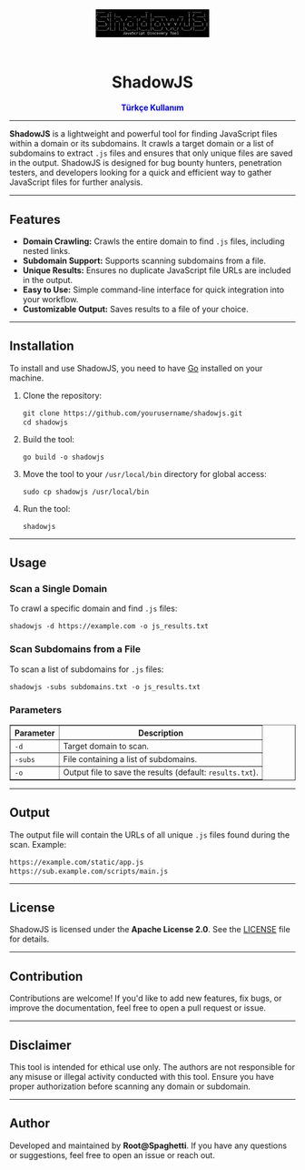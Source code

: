 <!DOCTYPE html>
<html lang="en">
<head>
  <meta charset="UTF-8">
  <meta name="viewport" content="width=device-width, initial-scale=1.0">
</head>
<body>
  <div style="text-align: center;">
    <img src="shadowjs.jpg" alt="ShadowJS Logo" style="max-width: 200px; margin-bottom: 20px;">
  </div>

  <h1 style="text-align: center;">ShadowJS</h1>
  
  <p style="text-align: center;">
    <a href="README-TR.md" style="text-decoration: none; color: blue; font-weight: bold;">Türkçe Kullanım</a>
  </p>

  <hr>

  <p>
    <strong>ShadowJS</strong> is a lightweight and powerful tool for finding JavaScript files within a domain or its subdomains. It crawls a target domain or a list of subdomains to extract <code>.js</code> files and ensures that only unique files are saved in the output. 
    ShadowJS is designed for bug bounty hunters, penetration testers, and developers looking for a quick and efficient way to gather JavaScript files for further analysis.
  </p>

  <hr>

  <h2>Features</h2>
  <ul>
    <li><strong>Domain Crawling:</strong> Crawls the entire domain to find <code>.js</code> files, including nested links.</li>
    <li><strong>Subdomain Support:</strong> Supports scanning subdomains from a file.</li>
    <li><strong>Unique Results:</strong> Ensures no duplicate JavaScript file URLs are included in the output.</li>
    <li><strong>Easy to Use:</strong> Simple command-line interface for quick integration into your workflow.</li>
    <li><strong>Customizable Output:</strong> Saves results to a file of your choice.</li>
  </ul>

  <hr>

  <h2>Installation</h2>
  <p>To install and use ShadowJS, you need to have <a href="https://go.dev/" target="_blank">Go</a> installed on your machine.</p>
  <ol>
    <li>
      Clone the repository:
      <pre><code>git clone https://github.com/yourusername/shadowjs.git
cd shadowjs</code></pre>
    </li>
    <li>
      Build the tool:
      <pre><code>go build -o shadowjs</code></pre>
    </li>
    <li>
      Move the tool to your <code>/usr/local/bin</code> directory for global access:
      <pre><code>sudo cp shadowjs /usr/local/bin</code></pre>
    </li>
    <li>
      Run the tool:
      <pre><code>shadowjs</code></pre>
    </li>
  </ol>

  <hr>

  <h2>Usage</h2>
  <h3>Scan a Single Domain</h3>
  <p>To crawl a specific domain and find <code>.js</code> files:</p>
  <pre><code>shadowjs -d https://example.com -o js_results.txt</code></pre>

  <h3>Scan Subdomains from a File</h3>
  <p>To scan a list of subdomains for <code>.js</code> files:</p>
  <pre><code>shadowjs -subs subdomains.txt -o js_results.txt</code></pre>

  <h3>Parameters</h3>
  <table border="1">
    <thead>
      <tr>
        <th>Parameter</th>
        <th>Description</th>
      </tr>
    </thead>
    <tbody>
      <tr>
        <td><code>-d</code></td>
        <td>Target domain to scan.</td>
      </tr>
      <tr>
        <td><code>-subs</code></td>
        <td>File containing a list of subdomains.</td>
      </tr>
      <tr>
        <td><code>-o</code></td>
        <td>Output file to save the results (default: <code>results.txt</code>).</td>
      </tr>
    </tbody>
  </table>

  <hr>

  <h2>Output</h2>
  <p>The output file will contain the URLs of all unique <code>.js</code> files found during the scan. Example:</p>
  <pre><code>https://example.com/static/app.js
https://sub.example.com/scripts/main.js</code></pre>

  <hr>

  <h2>License</h2>
  <p>
    ShadowJS is licensed under the <strong>Apache License 2.0</strong>. See the <a href="LICENSE">LICENSE</a> file for details.
  </p>

  <hr>

  <h2>Contribution</h2>
  <p>Contributions are welcome! If you'd like to add new features, fix bugs, or improve the documentation, feel free to open a pull request or issue.</p>

  <hr>

  <h2>Disclaimer</h2>
  <p>
    This tool is intended for ethical use only. The authors are not responsible for any misuse or illegal activity conducted with this tool. Ensure you have proper authorization before scanning any domain or subdomain.
  </p>

  <hr>

  <h2>Author</h2>
  <p>
    Developed and maintained by <strong>Root@Spaghetti</strong>. If you have any questions or suggestions, feel free to open an issue or reach out.
  </p>
</body>
</html>
